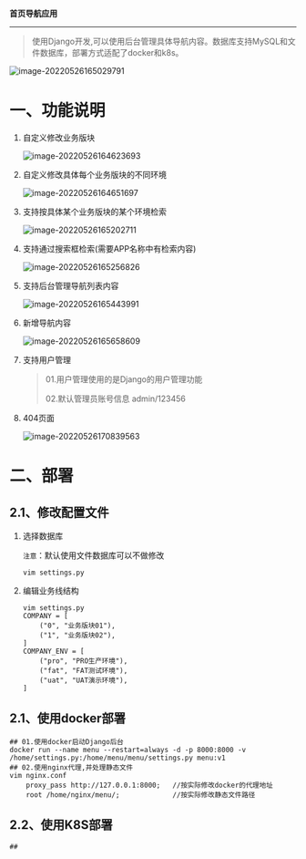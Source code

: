 **首页导航应用**

------

> 使用Django开发,可以使用后台管理具体导航内容。数据库支持MySQL和文件数据库，部署方式适配了docker和k8s。

![image-20220526165029791](C:\Users\heiying\AppData\Roaming\Typora\typora-user-images\image-20220526165029791.png)

# 一、功能说明

1. 自定义修改业务版块

   ![image-20220526164623693](C:\Users\heiying\AppData\Roaming\Typora\typora-user-images\image-20220526164623693.png)

2. 自定义修改具体每个业务版块的不同环境

   ![image-20220526164651697](C:\Users\heiying\AppData\Roaming\Typora\typora-user-images\image-20220526164651697.png)

3. 支持按具体某个业务版块的某个环境检索

   ![image-20220526165202711](C:\Users\heiying\AppData\Roaming\Typora\typora-user-images\image-20220526165202711.png)

4. 支持通过搜索框检索(需要APP名称中有检索内容)

   ![image-20220526165256826](C:\Users\heiying\AppData\Roaming\Typora\typora-user-images\image-20220526165256826.png)

5. 支持后台管理导航列表内容

   ![image-20220526165443991](C:\Users\heiying\AppData\Roaming\Typora\typora-user-images\image-20220526165443991.png)

6. 新增导航内容

   ![image-20220526165658609](C:\Users\heiying\AppData\Roaming\Typora\typora-user-images\image-20220526165658609.png)

7. 支持用户管理

   > 01.用户管理使用的是Django的用户管理功能
   >
   > 02.默认管理员账号信息 admin/123456

8. 404页面

   ![image-20220526170839563](C:\Users\heiying\AppData\Roaming\Typora\typora-user-images\image-20220526170839563.png)

# 二、部署

## 2.1、修改配置文件

1. 选择数据库

   `注意`：默认使用文件数据库可以不做修改

   ```
   vim settings.py
   ```

   

2. 编辑业务线结构

   ```
   vim settings.py
   COMPANY = [
       ("0", "业务版块01"),
       ("1", "业务版块02"),
   ]
   COMPANY_ENV = [
       ("pro", "PRO生产环境"),
       ("fat", "FAT测试环境"),
       ("uat", "UAT演示环境"),
   ]
   ```

   

## 2.1、使用docker部署

```
## 01.使用docker启动Django后台
docker run --name menu --restart=always -d -p 8000:8000 -v /home/settings.py:/home/menu/menu/settings.py menu:v1
## 02.使用nginx代理,并处理静态文件
vim nginx.conf
	proxy_pass http://127.0.0.1:8000;	//按实际修改docker的代理地址
	root /home/nginx/menu/;				//按实际修改静态文件路径
```

## 2.2、使用K8S部署

```
## 
```



